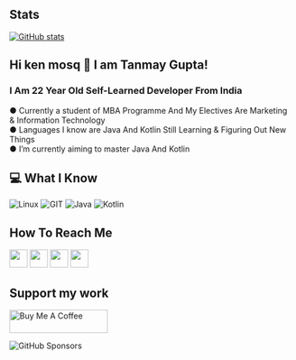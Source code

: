 ## Stats
[![GitHub stats](https://github-readme-stats.vercel.app/api?username=thetanmaygupta)](https://github.com/thetanmaygupta/github-readme-stats?theme=merko)

<h2>Hi ken mosq 👋 I am Tanmay Gupta!</h2>

### I Am 22 Year Old Self-Learned Developer From India <br>
● Currently a student of MBA Programme And My Electives Are Marketing & Information Technology <br>
● Languages I know are Java And Kotlin Still Learning & Figuring Out New Things <br>
● I’m currently aiming to master Java And Kotlin <br>

## 💻 What I Know
![Linux](https://www.vectorlogo.zone/logos/linux/linux-icon.svg)
![GIT](https://www.vectorlogo.zone/logos/git-scm/git-scm-icon.svg)
![Java](https://www.vectorlogo.zone/logos/java/java-icon.svg)
![Kotlin](https://www.vectorlogo.zone/logos/kotlinlang/kotlinlang-icon.svg)
<br>

## How To Reach Me
[<img src="https://www.vectorlogo.zone/logos/telegram/telegram-tile.svg" width="32">](http://t.me/thetanmaygupta)
[<img src="https://www.vectorlogo.zone/logos/gmail/gmail-tile.svg" width="32">](mailto:sardulgupta@gmail.com)
[<img src="https://www.vectorlogo.zone/logos/twitter/twitter-tile.svg" width="32">](https://twitter.com/thetanmaygupta)
[<img src="https://www.vectorlogo.zone/logos/instagram/instagram-tile.svg" width="32">](https://www.instagram.com/thetanmaygupta)
<br>

## Support my work
<a href="https://www.buymeacoffee.com/thetanmaygupta" target="_blank"><img src="https://cdn.buymeacoffee.com/buttons/default-orange.png" alt="Buy Me A Coffee" height="41" width="174"></a>

![GitHub Sponsors](https://img.shields.io/github/sponsors/thetanmaygupta?label=GitHub%20sponsors&style=for-the-badge)
